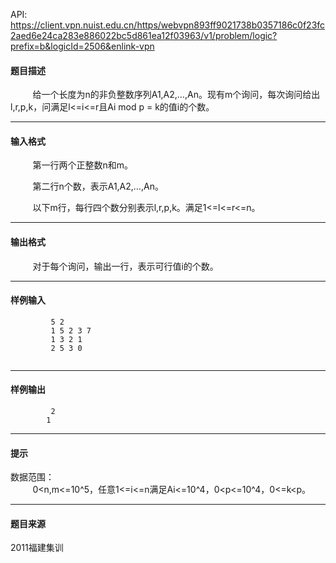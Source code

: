 API: https://client.vpn.nuist.edu.cn/https/webvpn893ff9021738b0357186c0f23fc2aed6e24ca283e886022bc5d861ea12f03963/v1/problem/logic?prefix=b&logicId=2506&enlink-vpn

#### 题目描述

         给一个长度为n的非负整数序列A1,A2,…,An。现有m个询问，每次询问给出l,r,p,k，问满足l<=i<=r且Ai mod p = k的值i的个数。

---

#### 输入格式

         第一行两个正整数n和m。

         第二行n个数，表示A1,A2,…,An。

         以下m行，每行四个数分别表示l,r,p,k。满足1<=l<=r<=n。

---

#### 输出格式

         对于每个询问，输出一行，表示可行值i的个数。

---

#### 样例输入
```
         5 2
         1 5 2 3 7
         1 3 2 1
         2 5 3 0
 

```

---

#### 样例输出
```
         2
        1 

```

---

#### 提示

数据范围：  
         0<n,m<=10^5，任意1<=i<=n满足Ai<=10^4，0<p<=10^4，0<=k<p。  

---

#### 题目来源

2011福建集训